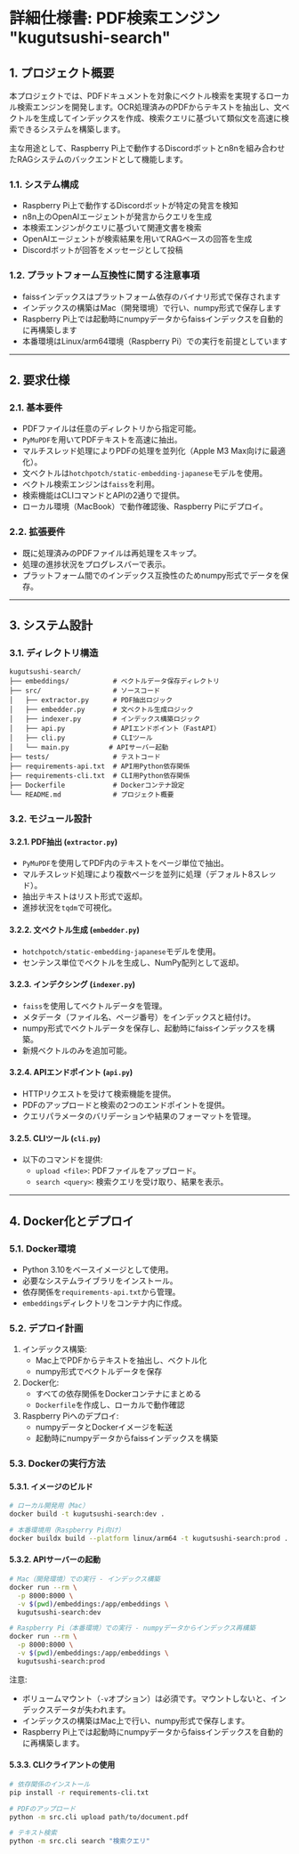 # 詳細仕様書: PDF検索エンジン "kugutsushi-search"

## **1. プロジェクト概要**
本プロジェクトでは、PDFドキュメントを対象にベクトル検索を実現するローカル検索エンジンを開発します。OCR処理済みのPDFからテキストを抽出し、文ベクトルを生成してインデックスを作成、検索クエリに基づいて類似文を高速に検索できるシステムを構築します。

主な用途として、Raspberry Pi上で動作するDiscordボットとn8nを組み合わせたRAGシステムのバックエンドとして機能します。

### **1.1. システム構成**
- Raspberry Pi上で動作するDiscordボットが特定の発言を検知
- n8n上のOpenAIエージェントが発言からクエリを生成
- 本検索エンジンがクエリに基づいて関連文書を検索
- OpenAIエージェントが検索結果を用いてRAGベースの回答を生成
- Discordボットが回答をメッセージとして投稿

### **1.2. プラットフォーム互換性に関する注意事項**
- faissインデックスはプラットフォーム依存のバイナリ形式で保存されます
- インデックスの構築はMac（開発環境）で行い、numpy形式で保存します
- Raspberry Pi上では起動時にnumpyデータからfaissインデックスを自動的に再構築します
- 本番環境はLinux/arm64環境（Raspberry Pi）での実行を前提としています

---

## **2. 要求仕様**

### **2.1. 基本要件**
- PDFファイルは任意のディレクトリから指定可能。
- `PyMuPDF`を用いてPDFテキストを高速に抽出。
- マルチスレッド処理によりPDFの処理を並列化（Apple M3 Max向けに最適化）。
- 文ベクトルは`hotchpotch/static-embedding-japanese`モデルを使用。
- ベクトル検索エンジンは`faiss`を利用。
- 検索機能はCLIコマンドとAPIの2通りで提供。
- ローカル環境（MacBook）で動作確認後、Raspberry Piにデプロイ。

### **2.2. 拡張要件**
- 既に処理済みのPDFファイルは再処理をスキップ。
- 処理の進捗状況をプログレスバーで表示。
- プラットフォーム間でのインデックス互換性のためnumpy形式でデータを保存。

---

## **3. システム設計**

### **3.1. ディレクトリ構造**
```
kugutsushi-search/
├── embeddings/           # ベクトルデータ保存ディレクトリ
├── src/                  # ソースコード
│   ├── extractor.py      # PDF抽出ロジック
│   ├── embedder.py       # 文ベクトル生成ロジック
│   ├── indexer.py        # インデックス構築ロジック
│   ├── api.py            # APIエンドポイント（FastAPI）
│   ├── cli.py            # CLIツール
│   └── main.py          # APIサーバー起動
├── tests/                # テストコード
├── requirements-api.txt  # API用Python依存関係
├── requirements-cli.txt  # CLI用Python依存関係
├── Dockerfile            # Dockerコンテナ設定
└── README.md             # プロジェクト概要
```

### **3.2. モジュール設計**

#### **3.2.1. PDF抽出 (`extractor.py`)**
- `PyMuPDF`を使用してPDF内のテキストをページ単位で抽出。
- マルチスレッド処理により複数ページを並列に処理（デフォルト8スレッド）。
- 抽出テキストはリスト形式で返却。
- 進捗状況を`tqdm`で可視化。

#### **3.2.2. 文ベクトル生成 (`embedder.py`)**
- `hotchpotch/static-embedding-japanese`モデルを使用。
- センテンス単位でベクトルを生成し、NumPy配列として返却。

#### **3.2.3. インデクシング (`indexer.py`)**
- `faiss`を使用してベクトルデータを管理。
- メタデータ（ファイル名、ページ番号）をインデックスと紐付け。
- numpy形式でベクトルデータを保存し、起動時にfaissインデックスを構築。
- 新規ベクトルのみを追加可能。

#### **3.2.4. APIエンドポイント (`api.py`)**
- HTTPリクエストを受けて検索機能を提供。
- PDFのアップロードと検索の2つのエンドポイントを提供。
- クエリパラメータのバリデーションや結果のフォーマットを管理。

#### **3.2.5. CLIツール (`cli.py`)**
- 以下のコマンドを提供:
  - `upload <file>`: PDFファイルをアップロード。
  - `search <query>`: 検索クエリを受け取り、結果を表示。

---

## **4. Docker化とデプロイ**

### **5.1. Docker環境**
- Python 3.10をベースイメージとして使用。
- 必要なシステムライブラリをインストール。
- 依存関係を`requirements-api.txt`から管理。
- `embeddings`ディレクトリをコンテナ内に作成。

### **5.2. デプロイ計画**
1. インデックス構築:
   - Mac上でPDFからテキストを抽出し、ベクトル化
   - numpy形式でベクトルデータを保存
2. Docker化:
   - すべての依存関係をDockerコンテナにまとめる
   - `Dockerfile`を作成し、ローカルで動作確認
3. Raspberry Piへのデプロイ:
   - numpyデータとDockerイメージを転送
   - 起動時にnumpyデータからfaissインデックスを構築

### **5.3. Dockerの実行方法**

#### **5.3.1. イメージのビルド**
```bash
# ローカル開発用（Mac）
docker build -t kugutsushi-search:dev .

# 本番環境用（Raspberry Pi向け）
docker buildx build --platform linux/arm64 -t kugutsushi-search:prod .
```

#### **5.3.2. APIサーバーの起動**
```bash
# Mac（開発環境）での実行 - インデックス構築
docker run --rm \
  -p 8000:8000 \
  -v $(pwd)/embeddings:/app/embeddings \
  kugutsushi-search:dev

# Raspberry Pi（本番環境）での実行 - numpyデータからインデックス再構築
docker run --rm \
  -p 8000:8000 \
  -v $(pwd)/embeddings:/app/embeddings \
  kugutsushi-search:prod
```

注意: 
- ボリュームマウント（`-v`オプション）は必須です。マウントしないと、インデックスデータが失われます。
- インデックスの構築はMac上で行い、numpy形式で保存します。
- Raspberry Pi上では起動時にnumpyデータからfaissインデックスを自動的に再構築します。

#### **5.3.3. CLIクライアントの使用**
```bash
# 依存関係のインストール
pip install -r requirements-cli.txt

# PDFのアップロード
python -m src.cli upload path/to/document.pdf

# テキスト検索
python -m src.cli search "検索クエリ"
```
